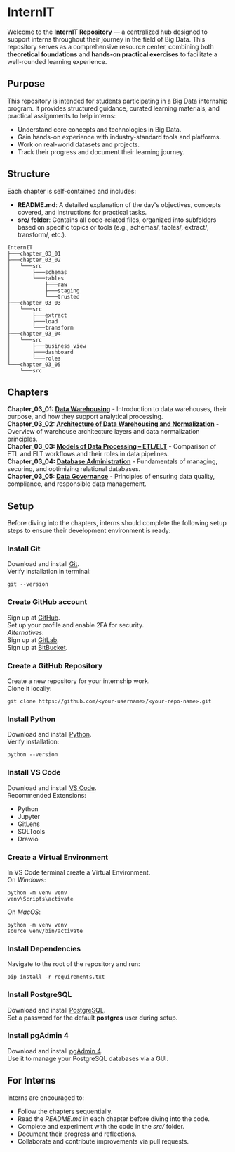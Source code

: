 # InternIT
Welcome to the **InternIT Repository** — a centralized hub designed to support interns throughout their journey in the field of Big Data. This repository serves as a comprehensive resource center, combining both **theoretical foundations** and **hands-on practical exercises** to facilitate a well-rounded learning experience.

## Purpose
This repository is intended for students participating in a Big Data internship program. It provides structured guidance, curated learning materials, and practical assignments to help interns:
* Understand core concepts and technologies in Big Data.
* Gain hands-on experience with industry-standard tools and platforms.
* Work on real-world datasets and projects.
* Track their progress and document their learning journey.

## Structure
Each chapter is self-contained and includes:
* **README.md**: A detailed explanation of the day's objectives, concepts covered, and instructions for practical tasks.
* **src/ folder**: Contains all code-related files, organized into subfolders based on specific topics or tools (e.g., schemas/, tables/, extract/, transform/, etc.).
```
InternIT
├───chapter_03_01
├───chapter_03_02
│   └───src
│       ├───schemas
│       └───tables
│           ├───raw
│           ├───staging
│           └───trusted
├───chapter_03_03
│   └───src
│       ├───extract
│       ├───load
│       └───transform
├───chapter_03_04
│   └───src
│       ├───business_view
│       ├───dashboard
│       └───roles
└───chapter_03_05
    └───src
```

## Chapters
**Chapter_03_01: [Data Warehousing](./chapter_03_01/)** - Introduction to data warehouses, their purpose, and how they support analytical processing.\
**Chapter_03_02: [Architecture of Data Warehousing and Normalization](./chapter_03_02/)** - Overview of warehouse architecture layers and data normalization principles.\
**Chapter_03_03: [Models of Data Processing – ETL/ELT](./chapter_03_03/)** -  Comparison of ETL and ELT workflows and their roles in data pipelines.\
**Chapter_03_04: [Database Administration](./chapter_03_04/)** - Fundamentals of managing, securing, and optimizing relational databases.\
**Chapter_03_05: [Data Governance](./chapter_03_05/)** - Principles of ensuring data quality, compliance, and responsible data management.

## Setup
Before diving into the chapters, interns should complete the following setup steps to ensure their development environment is ready:

### Install Git
Download and install [Git](https://git-scm.com/downloads).\
Verify installation in terminal:
```shell
git --version
```

### Create GitHub account
Sign up at [GitHub](https://github.com/).\
Set up your profile and enable 2FA for security.\
*Alternatives*:\
Sign up at [GitLab](https://gitlab.com/explore).\
Sign up at [BitBucket](https://www.atlassian.com/software/bitbucket).

### Create a GitHub Repository
Create a new repository for your internship work.\
Clone it locally:
```shell
git clone https://github.com/<your-username>/<your-repo-name>.git
```

### Install Python
Download and install [Python](https://www.python.org/downloads/).\
Verify installation:
```shell
python --version
```

### Install VS Code
Download and install [VS Code](https://code.visualstudio.com/).\
Recommended Extensions:
* Python
* Jupyter
* GitLens
* SQLTools
* Drawio

### Create a Virtual Environment
In VS Code terminal create a Virtual Environment.\
On *Windows*:
```shell
python -m venv venv
venv\Scripts\activate
```
On *MacOS*:
```shell
python -m venv venv
source venv/bin/activate
```

### Install Dependencies
Navigate to the root of the repository and run:
```shell
pip install -r requirements.txt
```

### Install PostgreSQL
Download and install [PostgreSQL](https://www.postgresql.org/download/).\
Set a password for the default **postgres** user during setup.

### Install pgAdmin 4
Download and install [pgAdmin 4](https://www.pgadmin.org/).\
Use it to manage your PostgreSQL databases via a GUI.

## For Interns
Interns are encouraged to:
* Follow the chapters sequentially.
* Read the *README.md* in each chapter before diving into the code.
* Complete and experiment with the code in the *src/* folder.
* Document their progress and reflections.
* Collaborate and contribute improvements via pull requests.